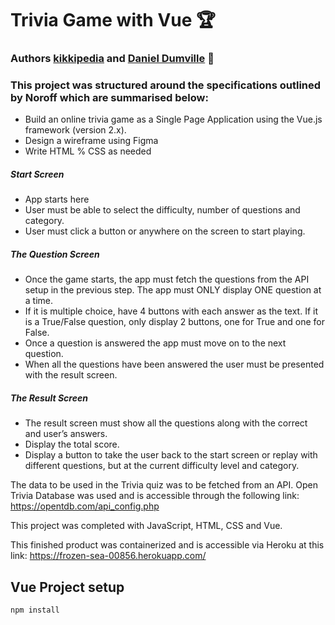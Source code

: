 
# Trivia Game with Vue 	:trophy:

### Authors [kikkipedia](https://github.com/kikkipedia) and [Daniel Dumville](https://github.com/Dandandumdum) :handshake:

### This project was structured around the specifications outlined by Noroff which are summarised below:

-	Build an online trivia game as a Single Page Application using the Vue.js framework (version 2.x).
-	Design a wireframe using Figma
-	Write HTML % CSS as needed

##### Start Screen
- App starts here
- User must be able to select the difficulty, number of questions and category. 
- User must click a button or anywhere on the screen to start playing.

##### The Question Screen
- Once the game starts, the app must fetch the questions from the API setup in the previous step. The app must ONLY display ONE question at a time. 
- If it is multiple choice, have 4 buttons with each answer as the text. If it is a True/False question, only display 2 buttons, one for True and one for False.
- Once a question is answered the app must move on to the next question. 
- When all the questions have been answered the user must be presented with the result screen.

##### The Result Screen
- The result screen must show all the questions along with the correct and user’s answers.
- Display the total score. 
- Display a button to take the user back to the start screen or replay with different questions, but at the current difficulty level and category.

The data to be used in the Trivia quiz was to be fetched from an API. Open Trivia Database was used and is accessible through the following link: https://opentdb.com/api_config.php

This project was completed with JavaScript, HTML, CSS and Vue.

This finished product was containerized and is accessible via Heroku at this link:
https://frozen-sea-00856.herokuapp.com/





## Vue Project setup
```
npm install
```

